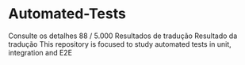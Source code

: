 # Automated-Tests
 ​Consulte os detalhes 88 / 5.000 Resultados de tradução Resultado da tradução This repository is focused to study automated tests in unit, integration and E2E
